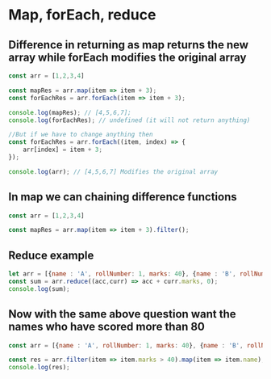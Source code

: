 # Map, forEach, reduce 

## Difference in returning as map returns the new array while forEach modifies the original array

```js
const arr = [1,2,3,4]

const mapRes = arr.map(item => item + 3);
const forEachRes = arr.forEach(item => item + 3);

console.log(mapRes); // [4,5,6,7];
console.log(forEachRes); // undefined (it will not return anything)

//But if we have to change anything then
const forEachRes = arr.forEach((item, index) => {
    arr[index] = item + 3;
});

console.log(arr); // [4,5,6,7] Modifies the original array
```

## In map we can chaining difference functions

```js
const arr = [1,2,3,4]

const mapRes = arr.map(item => item + 3).filter();
```

## Reduce example

```js
let arr = [{name : 'A', rollNumber: 1, marks: 40}, {name : 'B', rollNumber: 2, marks: 100}]
const sum = arr.reduce((acc,curr) => acc + curr.marks, 0);
console.log(sum);

```

## Now with the same above question want the names who have scored more than 80

```js
const arr = [{name : 'A', rollNumber: 1, marks: 40}, {name : 'B', rollNumber: 2, marks: 100}]

const res = arr.filter(item => item.marks > 40).map(item => item.name);
console.log(res);
```

